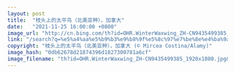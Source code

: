 ```yaml
---
layout: post
title:  "枝头上的太平鸟（北美亚种），加拿大"
date:   "2021-11-25 16:00:00 +0800"
image_url: "http://cn.bing.com/th?id=OHR.WinterWaxwing_ZH-CN9435499385_1920x1080.jpg&rf=LaDigue_1920x1080.jpg&pid=hp"
link: "/search?q=%e5%a4%aa%e5%b9%b3%e9%b8%9f%e5%8c%97%e7%be%8e%e4%ba%9a%e7%a7%8d&form=hpcapt&mkt=zh-cn"
copyright: "枝头上的太平鸟（北美亚种），加拿大 (© Mircea Costina/Alamy)"
image_hash: "0db62678d21874396d1827300781a6cf"
image_filename: "th?id=OHR.WinterWaxwing_ZH-CN9435499385_1920x1080.jpg&rf=LaDigue_1920x1080.jpg&pid=hp"
---
```

